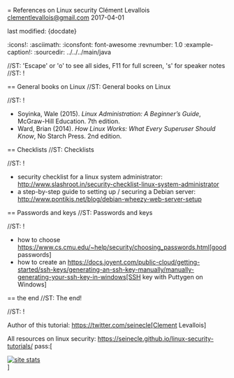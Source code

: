 = References on Linux security
Clément Levallois <clementlevallois@gmail.com>
2017-04-01

last modified: {docdate}

:icons!:
:asciimath:
:iconsfont:   font-awesome
:revnumber: 1.0
:example-caption!:
:sourcedir: ../../../main/java

//ST: 'Escape' or 'o' to see all sides, F11 for full screen, 's' for speaker notes
//ST: !

== General books on Linux
//ST: General books on Linux

//ST: !

- Soyinka, Wale (2015). _Linux Administration: A Beginner’s Guide_, McGraw-Hill Education. 7th edition.
-  Ward, Brian (2014). _How Linux Works: What Every Superuser Should Know_, No Starch Press. 2nd edition.




== Checklists
//ST: Checklists

//ST: !
- security checklist for a linux system administrator: http://www.slashroot.in/security-checklist-linux-system-administrator
- a step-by-step guide to setting up / securing a Debian server: http://www.pontikis.net/blog/debian-wheezy-web-server-setup

== Passwords and keys
//ST: Passwords and keys

//ST: !
- how to choose https://www.cs.cmu.edu/~help/security/choosing_passwords.html[good passwords]
- how to create an https://docs.joyent.com/public-cloud/getting-started/ssh-keys/generating-an-ssh-key-manually/manually-generating-your-ssh-key-in-windows[SSH key with Puttygen on Windows]

== the end
//ST: The end!

//ST: !

Author of this tutorial: https://twitter.com/seinecle[Clement Levallois]

All resources on linux security: https://seinecle.github.io/linux-security-tutorials/
pass:[    <!-- Start of StatCounter Code for Default Guide -->
    <script type="text/javascript">
        var sc_project = 11304288;
        var sc_invisible = 1;
        var sc_security = "4ace8383";
        var scJsHost = (("https:" == document.location.protocol) ?
            "https://secure." : "http://www.");
        document.write("<sc" + "ript type='text/javascript' src='" +
            scJsHost +
            "statcounter.com/counter/counter.js'></" + "script>");
    </script>
    <noscript><div class="statcounter"><a title="site stats"
    href="http://statcounter.com/" target="_blank"><img
    class="statcounter"
    src="//c.statcounter.com/11304288/0/4ace8383/1/" alt="site
    stats"></a></div></noscript>
    <!-- End of StatCounter Code for Default Guide -->]
